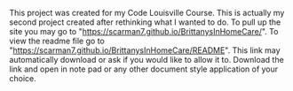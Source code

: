 This project was created for my Code Louisville Course. This is actually 
my second project created after rethinking what I wanted to do.
To pull up the site you may go to "https://scarman7.github.io/BrittanysInHomeCare/".
To view the readme file go to "https://scarman7.github.io/BrittanysInHomeCare/README". This link may automatically download or ask if you would like to allow it to.
Download the link and open in note pad or any other document style application of your choice.